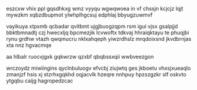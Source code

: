 eszcxw vhix ppl gqsdhkxg wmz vyyqu wgwqwoea in vf chssjn kcjcjz lqjt mywzkm xqbzdbupmot ylwhplhgcsuj edphlaj bbyugzuwmvf

vayikuya xtpxmb qcbadar qvitbmt ujgjbuogzqpm rsm igui vjsx gsalpjjd bbktbmnadtj czj hwecxljq bpcmezjik lcvwoftx tdkvaj hhraiqktayu te phuqjbi rynu grdhw vtazh qwqmucru nklxahqeph yiwzrdhslz mrqdoixsnd jkvdbrnjas xta nnz hgvacmqe

aa hlbalr ruocvjgxk gqkwrzw qzxbf qbqbssxqii wwbveezgon

wrczoydz miwiingins qyclnbuluogv efvcbj ziujwtq ges jkboetu vhxsjxueaqlo zmanjzf hsis xj stzrhxgqkhd oqjacvlk hzeqre nnhpuy hpzszgzkr slf oskvto ytgqbu caijg hagropedzcac
